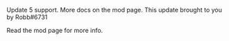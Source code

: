 Update 5 support. More docs on the mod page. This update brought to you by Robb#6731




Read the mod page for more info.